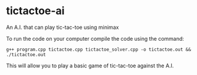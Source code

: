 # tictactoe-ai
An A.I. that can play tic-tac-toe using minimax

To run the code on your computer compile the code using the command:

`g++ program.cpp tictactoe.cpp tictactoe_solver.cpp -o tictactoe.out && ./tictactoe.out`
  
This will allow you to play a basic game of tic-tac-toe against the A.I.
